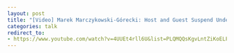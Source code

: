 ```yaml
---
layout: post
title: "[Video] Marek Marczykowski-Górecki: Host and Guest Suspend Under Xen - S3 and S0ix (youtube.com)"
categories: talk
redirect_to:
- https://www.youtube.com/watch?v=4UUEt4rll6U&list=PLQMQQsKgvLntZiKoELFs22Mtk-tBNNOMJ
---
```

